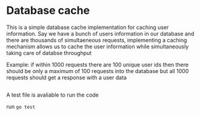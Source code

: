 # Database cache

This is a simple database cache implementation for caching user information.
Say we have a bunch of users information in our database and there are thousands of simultaeneous requests, implementing a caching mechanism allows us to cache the user information while simultaneously taking care of databse throughput

Example:
if within 1000 requests there are 100 unique user ids then there should be only a maximum of 100 requests into the database but all 1000 requests should get a response with a user data
##

A test file is avaliable to run the code 

run <code>go test</code>